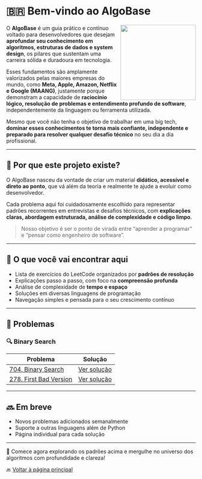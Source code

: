 # 🇧🇷 Bem-vindo ao AlgoBase

<img align="right" src="https://media.giphy.com/media/xT9IgzoKnwFNmISR8I/giphy.gif" width="200"/>

O **AlgoBase** é um guia prático e contínuo voltado para desenvolvedores que desejam **aprofundar seu conhecimento em algoritmos, estruturas de dados e system design**, os pilares que sustentam uma carreira sólida e duradoura em tecnologia.

Esses fundamentos são amplamente valorizados pelas maiores empresas do mundo, como **Meta, Apple, Amazon, Netflix e Google (MAANG)**, justamente porque demonstram a capacidade de **raciocínio lógico, resolução de problemas e entendimento profundo de software**, independentemente da linguagem ou ferramenta utilizada.

Mesmo que você não tenha o objetivo de trabalhar em uma big tech, **dominar esses conhecimentos te torna mais confiante, independente e preparado para resolver qualquer desafio técnico** no seu dia a dia profissional.

---

## 🎯 Por que este projeto existe?

O AlgoBase nasceu da vontade de criar um material **didático, acessível e direto ao ponto**, que vá além da teoria e realmente te ajude a evoluir como desenvolvedor.

Cada problema aqui foi cuidadosamente escolhido para representar padrões recorrentes em entrevistas e desafios técnicos, com **explicações claras, abordagem estruturada, análise de complexidade e código limpo**.

> Nosso objetivo é ser o ponto de virada entre “aprender a programar” e “pensar como engenheiro de software”.


---

## 🔧 O que você vai encontrar aqui

- Lista de exercícios do LeetCode organizados por **padrões de resolução**
- Explicações passo a passo, com foco na **compreensão profunda**
- Análise de complexidade de **tempo e espaço**
- Soluções em diversas linguagens de programação
- Navegação simples e pensada para o seu crescimento contínuo

---

## 🧭 Problemas
### 🔍 Binary Search

| Problema | Solução |
|----------|---------|
| [704. Binary Search](https://leetcode.com/problems/binary-search) | [Ver solução](./solucoes/binary-search/704-binary-search.md) |
| [278. First Bad Version](https://leetcode.com/problems/first-bad-version) | [Ver solução](./solucoes/binary-search/278-first-bad-version.md) |

---

## 🔜 Em breve

- Novos problemas adicionados semanalmente
- Suporte a outras linguagens além de Python
- Página individual para cada solução

---

📌 Comece agora explorando os padrões acima e mergulhe no universo dos algoritmos com profundidade e clareza!

🔙 [Voltar à página principal](../README.md)
